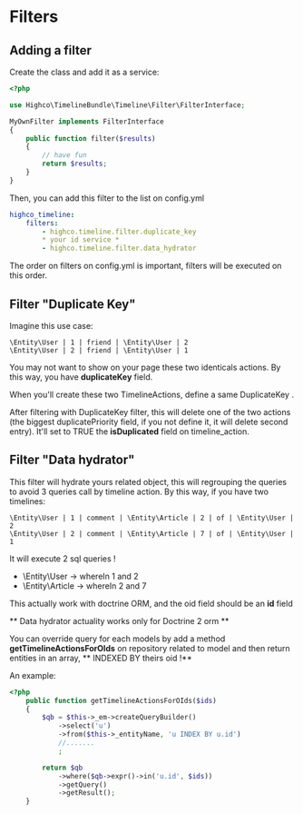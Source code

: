 # Filters

## Adding a filter

Create the class and add it as a service:

````php
<?php

use Highco\TimelineBundle\Timeline\Filter\FilterInterface;

MyOwnFilter implements FilterInterface
{
	public function filter($results)
	{
		// have fun
		return $results;
	}
}
````

Then, you can add this filter to the list on config.yml

````yaml
highco_timeline:
	filters:
		- highco.timeline.filter.duplicate_key
		* your id service *
		- highco.timeline.filter.data_hydrator
````

The order on filters on config.yml is important, filters will be executed on this order.

## Filter "Duplicate Key"

Imagine this use case:

    \Entity\User | 1 | friend | \Entity\User | 2
    \Entity\User | 2 | friend | \Entity\User | 1

You may not want to show on your page these two identicals actions. By this way, you have **duplicateKey** field.

When you'll create these two TimelineActions, define a same DuplicateKey .

After filtering with DuplicateKey filter, this will delete one of the two actions (the biggest duplicatePriority field, if you not define it, it will delete second entry).
It'll set to TRUE the **isDuplicated** field on timeline_action.

## Filter "Data hydrator"

This filter will hydrate yours related object, this will regrouping the queries to avoid 3 queries call by timeline action.
By this way, if you have two timelines:

    \Entity\User | 1 | comment | \Entity\Article | 2 | of | \Entity\User | 2
    \Entity\User | 2 | comment | \Entity\Article | 7 | of | \Entity\User | 1

It will execute 2 sql queries !

* \Entity\User    -> whereIn 1 and 2
* \Entity\Article -> whereIn 2 and 7

This actually work with doctrine ORM, and the oid field should be an **id** field

** Data hydrator actuality works only for Doctrine 2 orm **

You can override query for each models by add a method **getTimelineActionsForOIds** on repository related to model and then return entities in an array, ** INDEXED BY theirs oid !**

An example:

````php
<?php
    public function getTimelineActionsForOIds($ids)
    {
        $qb = $this->_em->createQueryBuilder()
            ->select('u')
            ->from($this->_entityName, 'u INDEX BY u.id')
            //.......
            ;

        return $qb
            ->where($qb->expr()->in('u.id', $ids))
            ->getQuery()
            ->getResult();
    }
````
